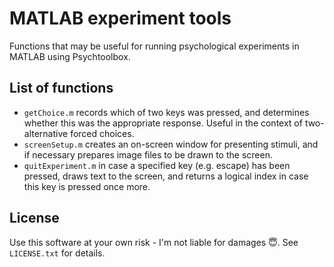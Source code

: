 # MATLAB experiment tools
Functions that may be useful for running psychological experiments in MATLAB using Psychtoolbox.

## List of functions
* `getChoice.m` records which of two keys was pressed, and determines whether this was the appropriate response. Useful in the context of two-alternative forced choices.
* `screenSetup.m` creates an on-screen window for presenting stimuli, and if necessary prepares image files to be drawn to the screen.
* `quitExperiment.m` in case a specified key (e.g. escape) has been pressed, draws text to the screen, and returns a logical index in case this key is pressed once more.

## License
Use this software at your own risk - I'm not liable for damages :innocent:. See `LICENSE.txt` for details.
